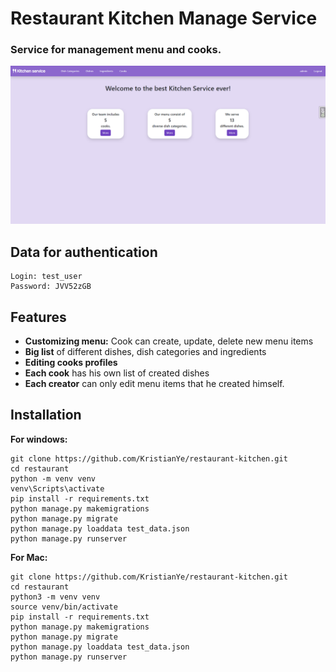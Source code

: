 # Restaurant Kitchen Manage Service
<h3>Service for management menu and cooks.</h3>


![Website interface](media/demo.png)

## Data for authentication
```
Login: test_user
Password: JVV52zGB
```

## Features

- **Customizing menu:** Cook can create, update, delete new menu items
- **Big list** of different dishes, dish categories and ingredients
- **Editing cooks profiles**
- **Each cook** has his own list of created dishes
- **Each creator** can only edit menu items that he created himself.

## Installation

**For windows:**
```shell
git clone https://github.com/KristianYe/restaurant-kitchen.git
cd restaurant
python -m venv venv
venv\Scripts\activate
pip install -r requirements.txt
python manage.py makemigrations
python manage.py migrate
python manage.py loaddata test_data.json
python manage.py runserver
```

**For Mac:**
```shell
git clone https://github.com/KristianYe/restaurant-kitchen.git
cd restaurant
python3 -m venv venv
source venv/bin/activate
pip install -r requirements.txt
python manage.py makemigrations
python manage.py migrate
python manage.py loaddata test_data.json
python manage.py runserver
```